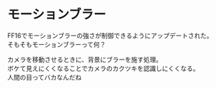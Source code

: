 # モーションブラー

FF16でモーションブラーの強さが制御できるようにアップデートされた。  
そもそもモーションブラーって何？

カメラを移動させるときに、背景にブラーを施す処理。  
ボケて見えにくくなることでカメラのカクツキを認識しにくくなる。  
人間の目ってバカなんだね

